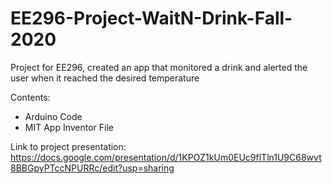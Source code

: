 # EE296-Project-WaitN-Drink-Fall-2020
Project for EE296, created an app that monitored a drink and alerted the user when it reached the desired temperature

Contents:
- Arduino Code
- MIT App Inventor File

Link to project presentation:
https://docs.google.com/presentation/d/1KPOZ1kUm0EUc9flTln1U9C68wvt8BBGpyPTccNPURRc/edit?usp=sharing
